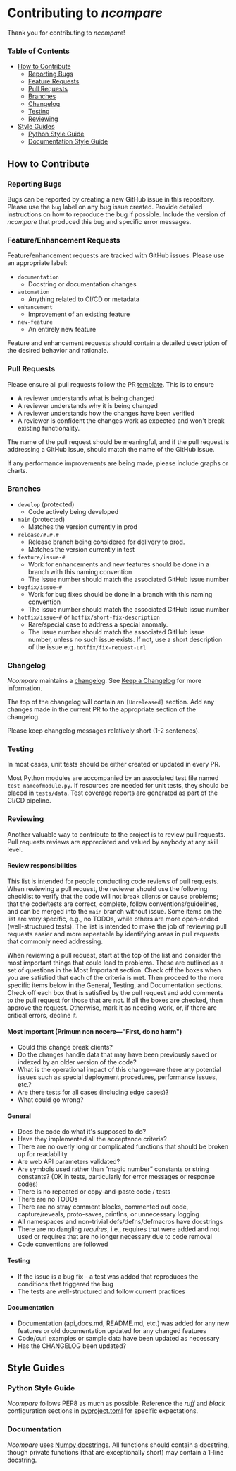 # Contributing to _ncompare_

Thank you for contributing to _ncompare_!

### Table of Contents

- [How to Contribute](CONTRIBUTING.md#how-to-contribute)
    - [Reporting Bugs](CONTRIBUTING.md#reporting-bugs)
    - [Feature Requests](CONTRIBUTING.md#featureenhancement-requests)
    - [Pull Requests](CONTRIBUTING.md#pull-requests)
    - [Branches](CONTRIBUTING.md#branches)
    - [Changelog](CONTRIBUTING.md#changelog)
    - [Testing](CONTRIBUTING.md#testing)
    - [Reviewing](CONTRIBUTING.md#reviewing)
- [Style Guides](CONTRIBUTING.md#style-guides)
    - [Python Style Guide](CONTRIBUTING.md#python-style-guide)
    - [Documentation Style Guide](CONTRIBUTING.md#documentation-1)


## How to Contribute

### Reporting Bugs

Bugs can be reported by creating a new GitHub issue in this repository.
Please use the `bug` label on any bug issue created. Provide detailed
instructions on how to reproduce the bug if possible. Include the version
of _ncompare_ that produced this bug and specific error messages.

### Feature/Enhancement Requests

Feature/enhancement requests are tracked with GitHub issues. Please use
an appropriate label:

- `documentation`
    - Docstring or documentation changes
- `automation`
    - Anything related to CI/CD or metadata
- `enhancement`
    - Improvement of an existing feature
- `new-feature`
    - An entirely new feature

Feature and enhancement requests should contain a detailed description
of the desired behavior and rationale.

### Pull Requests

Please ensure all pull requests follow the PR
[template](/.github/pull_request_template.md). This is to ensure

* A reviewer understands what is being changed
* A reviewer understands why it is being changed
* A reviewer understands how the changes have been verified
* A reviewer is confident the changes work as expected and won't break existing functionality.

The name of the pull request should be meaningful, and if the pull
request is addressing a GitHub issue, should match the name of the
GitHub issue.

If any performance improvements are being made, please include graphs or charts.

### Branches

- `develop` (protected)
    - Code actively being developed
- `main` (protected)
    - Matches the version currently in prod
- `release/#.#.#`
    - Release branch being considered for delivery to prod.
    - Matches the version currently in test
- `feature/issue-#`
    - Work for enhancements and new features should be done in a branch with this naming convention
    - The issue number should match the associated GitHub issue number
- `bugfix/issue-#`
    - Work for bug fixes should be done in a branch with this naming convention
    - The issue number should match the associated GitHub issue number
- `hotfix/issue-#` or `hotfix/short-fix-description`
    - Rare/special case to address a special anomaly.
    - The issue number should match the associated GitHub issue number,
    unless no such issue exists. If not, use a short description of the
    issue e.g. `hotfix/fix-request-url`

### Changelog

_Ncompare_ maintains a [changelog](CHANGELOG.md). See
[Keep a Changelog](https://keepachangelog.com/en/1.0.0/) for more
information.

The top of the changelog will contain an `[Unreleased]` section. Add
any changes made in the current PR to the appropriate section of the
changelog.

Please keep changelog messages relatively short (1-2 sentences).

### Testing

In most cases, unit tests should be either created or updated in every PR.

Most Python modules are accompanied by an associated test file named
`test_nameofmodule.py`. If resources are needed for unit tests, they
should be placed in `tests/data`. Test coverage reports are generated
as part of the CI/CD pipeline.


### Reviewing

Another valuable way to contribute to the project is to review pull
requests. Pull requests reviews are appreciated and valued by anybody
at any skill level.

#### Review responsibilities

This list is intended for people conducting code reviews of pull
requests. When reviewing a pull request, the reviewer should use the
following checklist to verify that the code will not break clients or
cause problems; that the code/tests are correct, complete, follow
conventions/guidelines, and can be merged into the `main` branch without
issue. Some items on the list are very specific, e.g., no TODOs,
while others are more open-ended (well-structured tests). The list is
intended to make the job of reviewing pull requests easier and more
repeatable by identifying areas in pull requests that commonly need
addressing.

When reviewing a pull request, start at the top of the list and consider
the most important things that could lead to problems. These are
outlined as a set of questions in the Most Important section. Check off
the boxes when you are satisfied that each of the criteria is met. Then
proceed to the more specific items below in the General, Testing, and
Documentation sections.  Check off each box that is satisfied by the
pull request and add comments to the pull request for those that are
not. If all the boxes are checked, then approve the request. Otherwise,
mark it as needing work, or, if there are critical errors, decline it.

#### Most Important (Primum non nocere—"First, do no harm")

- Could this change break clients?
- Do the changes handle data that may have been previously saved or
indexed by an older version of the code?
- What is the operational impact of this change—are there any
potential issues such as special deployment procedures, performance
issues, etc.?
- Are there tests for all cases (including edge cases)?
- What could go wrong?

#### General
- Does the code do what it's supposed to do?
- Have they implemented all the acceptance criteria?
- There are no overly long or complicated functions that should be
broken up for readability
- Are web API parameters validated?
- Are symbols used rather than “magic number” constants or string
constants? (OK in tests, particularly for error messages or response codes)
- There is no repeated or copy-and-paste code / tests
- There are no TODOs
- There are no stray comment blocks, commented out code, capture/reveals,
proto-saves, printlns, or unnecessary logging
- All namespaces and non-trivial defs/defns/defmacros have docstrings
- There are no dangling _requires_, i.e., requires that were added and
not used or requires that are no longer necessary due to code removal
- Code conventions are followed

#### Testing
- If the issue is a bug fix - a test was added that reproduces the
conditions that triggered the bug
- The tests are well-structured and follow current practices

#### Documentation
- Documentation (api_docs.md, README.md, etc.) was added for any new
features or old documentation updated for any changed features
- Code/curl examples or sample data have been updated as necessary
- Has the CHANGELOG been updated?

## Style Guides

### Python Style Guide

_Ncompare_ follows PEP8 as much as possible. Reference the _ruff_ and
_black_ configuration sections in [pyproject.toml](pyproject.toml) for specific expectations.

### Documentation

_Ncompare_ uses [Numpy docstrings](https://numpydoc.readthedocs.io/en/latest/format.html).
All functions should contain a docstring, though private functions (that are exceptionally short)
may contain a 1-line docstring.
